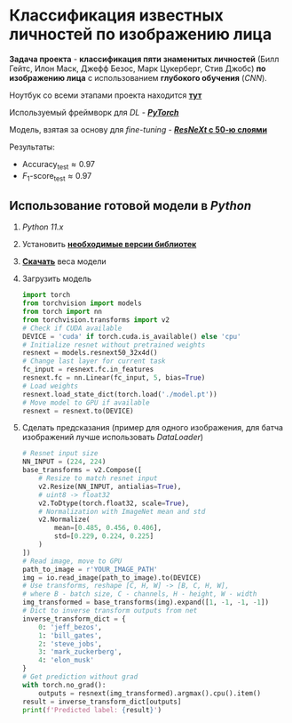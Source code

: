 # Классификация известных личностей по изображению лица
**Задача проекта** - **классификация пяти знаменитых личностей** (Билл Гейтс, Илон Маск, Джефф Безос, Марк Цукерберг, Стив Джобс) **по изображению лица** с использованием **глубокого обучения** (*CNN*).

Ноутбук со всеми этапами проекта находится [<b>тут</b>](./Celebrity%20classification.ipynb)

Используемый фреймворк для *DL* - [<b><i>PyTorch</i></b>](https://pytorch.org/)

Модель, взятая за основу для *fine-tuning* - [<b><i>ResNeXt</i> с 50-ю слоями</b>](https://pytorch.org/vision/main/models/generated/torchvision.models.resnext50_32x4d.html)

Результаты:
* $\text{Accuracy}_{\text{test}} \approx 0.97$
* $F_1\text{-score}_{\text{test}} \approx 0.97$

## Использование готовой модели в *Python*
1. *Python 11.x*

2. Установить [<b>необходимые версии библиотек</b>](./requirements.txt)

3. [<b>Скачать</b>](https://drive.google.com/file/d/1zIrWTQ9XIFITpYqLkuDQx9zOlK3Idzud/view) веса модели

4. Загрузить модель

    ```py
    import torch
    from torchvision import models
    from torch import nn
    from torchvision.transforms import v2
    # Check if CUDA available
    DEVICE = 'cuda' if torch.cuda.is_available() else 'cpu'
    # Initialize resnet without pretrained weights
    resnext = models.resnext50_32x4d()
    # Change last layer for current task
    fc_input = resnext.fc.in_features
    resnext.fc = nn.Linear(fc_input, 5, bias=True)
    # Load weights
    resnext.load_state_dict(torch.load('./model.pt'))
    # Move model to GPU if available
    resnext = resnext.to(DEVICE)
    ```

5. Сделать предсказания (пример для одного изображения, для батча изображений лучше использовать *DataLoader*)
    ```py
    # Resnet input size
    NN_INPUT = (224, 224)
    base_transforms = v2.Compose([
        # Resize to match resnet input
        v2.Resize(NN_INPUT, antialias=True),
        # uint8 -> float32
        v2.ToDtype(torch.float32, scale=True),
        # Normalization with ImageNet mean and std
        v2.Normalize(
            mean=[0.485, 0.456, 0.406], 
            std=[0.229, 0.224, 0.225]
        )
    ])
    # Read image, move to GPU
    path_to_image = r'YOUR_IMAGE_PATH'
    img = io.read_image(path_to_image).to(DEVICE)
    # Use transforms, reshape [C, H, W] -> [B, C, H, W],
    # where B - batch size, C - channels, H - height, W - width
    img_transformed = base_transforms(img).expand([1, -1, -1, -1])
    # Dict to inverse transform outputs from net
    inverse_transform_dict = {
        0: 'jeff_bezos',
        1: 'bill_gates',
        2: 'steve_jobs',
        3: 'mark_zuckerberg',
        4: 'elon_musk'
    }
    # Get prediction without grad
    with torch.no_grad():
        outputs = resnext(img_transformed).argmax().cpu().item()
    result = inverse_transform_dict[outputs]
    print(f'Predicted label: {result}')
    ```